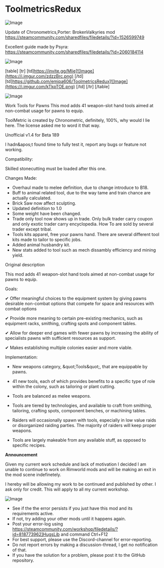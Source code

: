 # ToolmetricsRedux

![Image](https://i.imgur.com/WAEzk68.png)

Update of Chronometrics,Porter: BrokenValkyries mod
https://steamcommunity.com/sharedfiles/filedetails/?id=1526599749

Excellent guide made by Psyra:
https://steamcommunity.com/sharedfiles/filedetails/?id=2060184114

![Image](https://i.imgur.com/7Gzt3Rg.png)


[table]
	[tr]
		[td]https://invite.gg/Mlie]![Image](https://i.imgur.com/zdzzBrc.png)
[/td]
		[td]https://github.com/emipa606/ToolmetricsRedux]![Image](https://i.imgur.com/kTkpTOE.png)
[/td]
	[/tr]
[/table]
	
![Image](https://i.imgur.com/NOW7jU1.png)


Work Tools for Pawns
This mod adds 41 weapon-slot hand tools aimed at non-combat usage for pawns to equip. 

ToolMetric is created by Chronometric, definitely, 100%, why would I lie here.
The license asked me to word it that way.

Unofficial v1.4 for Beta 189

I hadn&amp;apos;t found time to fully test it, report any bugs or feature not working.

Compatibility:

Skilled stonecutting must be loaded after this one.

Changes Made:

* Overhaul made to melee definition, due to change introduce to B18.
* Buff to animal related tool, due to the way tame and train chance are actually calculated.
* Brick Saw now affect sculpting.
* Updated definition to 1.0
* Some weight have been changed.
* Trade only tool now shows up in trade. Only bulk trader carry coupon and only exotic trader carry encyclopedia. How To are sold by several trader except tribal.
* Tools kits apparel, free your pawns hand. There are several different tool kits made to tailor to specific jobs.
* Added animal husbandry kit.
* New stats added to tool such as mech dissambly efficiency and mining yield.



Original description

This mod adds 41 weapon-slot hand tools aimed at non-combat usage for pawns to equip. 


Goals:

✔ Offer meaningful choices to the equipment system by giving pawns desirable non-combat options that compete for space and resources with combat options

✔ Provide more meaning to certain pre-existing mechanics, such as equipment racks, smithing, crafting spots and component tables.

✔ Allow for deeper end games with fewer pawns by increasing the ability of specialists pawns with sufficient resources as support.

✔ Makes establishing multiple colonies easier and more viable.


Implementation:

* New weapons category, &amp;quot;Tools&amp;quot;, that are equippable by pawns.

* 41 new tools, each of which provides benefits to a specific type of role within the colony, such as tailoring or plant cutting.

* Tools are balanced as melee weapons.

* Tools are tiered by technologies, and available to craft from smithing, tailoring, crafting spots, component benches, or machining tables.

* Raiders will occasionally spawn with tools, especially in low value raids or disorganized raiding parties. The majority of raiders will keep proper weapons.

* Tools are largely makeable from any available stuff, as opposed to specific recipes.

**Announcement**

Given my current work schedule and lack of motivation I decided I am unable to continue to work on Rimworld mods and will be making an exit in the mod scene indefinetely.

I hereby will be allowing my work to be continued and published by other. I ask only for credit. This will apply to all my current workshop.


![Image](https://i.imgur.com/Rs6T6cr.png)



-  See if the the error persists if you just have this mod and its requirements active.
-  If not, try adding your other mods until it happens again.
-  Post your error-log using https://steamcommunity.com/workshop/filedetails/?id=818773962]HugsLib and command Ctrl+F12
-  For best support, please use the Discord-channel for error-reporting.
-  Do not report errors by making a discussion-thread, I get no notification of that.
-  If you have the solution for a problem, please post it to the GitHub repository.




